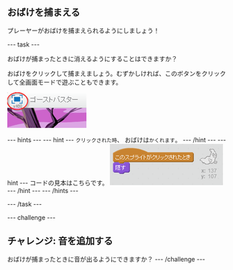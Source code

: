 ## おばけを捕まえる

プレーヤーがおばけを捕まえられるようにしましょう！

\--- task \---

おばけが捕まったときに消えるようにすることはできますか？

おばけをクリックして捕まえましょう。むずかしければ、このボタンをクリックして全画面モードで遊ぶこともできます。

![スクリーンショット](images/ghost-fullscreen.png)

\--- hints \--- \--- hint \--- `クリックされた時`、 おばけは`かくれます`。 \--- /hint \--- \--- hint \--- コードの見本はこちらです。 ![screenshot](images/ghost-catch-code.png) \--- /hint \--- \--- /hints \---

\--- /task \---

\--- challenge \---

## チャレンジ: 音を追加する

おばけが捕まったときに音が出るようにできますか？ \--- /challenge \---